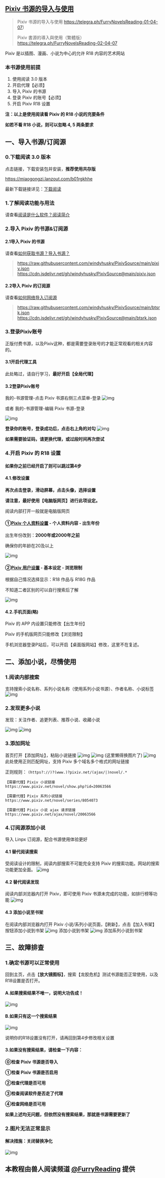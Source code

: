 ## [Pixiv 书源的导入与使用](https://telegra.ph/FurryNovelsReading-01-04-07)

> Pixiv 书源的导入与使用
> https://telegra.ph/FurryNovelsReading-01-04-07)
>
> Pixiv 書源的導入與使用（繁體版）
> https://telegra.ph/FurryNovelsReading-02-04-07

Pixiv 是以插图、漫画、小说为中心的允许 R18 内容的艺术网站

### 本书源使用前提

1. 使用阅读 3.0 版本
2. 开启代理【必须】
3. 导入 Pixiv 的书源
4. 登录 Pixiv 的账号【必须】
5. 开启 Pixiv R18 设置

**注：以上是使用阅读看 Pixiv 的 R18 小说的充要条件**

**如若不看 R18 小说，则可以忽略 4, 5 两条要求**

## 一、导入书源/订阅源

### 0.下载阅读 3.0 版本

点击链接，下载安装包并安装，**推荐使用共存版**

https://miaogongzi.lanzout.com/b01rgkhhe

最新下载链接详见：[下载阅读](./ReadMe.md)


### 1.了解阅读功能与用法

请查看[阅读是什么软件？阅读简介](./Legado.md)

### 2.导入 Pixiv 的书源&订阅源

#### 2.1导入 Pixiv 的书源

请查看[如何获取书源？导入书源？](./Import.md)

> https://raw.githubusercontent.com/windyhusky/PixivSource/main/pixiv.json
> https://cdn.jsdelivr.net/gh/windyhusky/PixivSource@main/pixiv.json

#### 2.2导入 Pixiv 的订阅源

请查看[如何网络导入订阅源](./Import2.md)

> https://raw.githubusercontent.com/windyhusky/PixivSource/main/btsrk.json
> https://cdn.jsdelivr.net/gh/windyhusky/PixivSource@main/btsrk.json

### 3.登录Pixiv账号

正版付费书源，以及Pixiv这种，都是需要登录账号的才能正常观看的相关内容的。

#### 3.1开启代理工具

此处略过，请自行学习，**最好开启【全局代理】**

#### 3.2登录Pixiv账号

我的-书源管理-点击 Pixiv 书源右侧三点菜单-登录
![img](./pic/PixivLoginIn.png)

或者 我的-书源管理-编辑 Pixiv 书源-登录

![img](https://telegra.ph/file/238b6ef145e4098c616f3.png)

**登录你的账号，登录成功后，点击右上角的对勾**
![img](https://telegra.ph/file/477498dc3c3cf229981d0.png)

**如果需要验证码，请更换代理，或过段时间再次尝试**

### 4.开启 Pixiv 的 R18 设置

#### 如果你之前已经开启了则可以跳过第4步

#### 4.1.修改设置

**再次点击登录，滑动屏幕，点击头像，选择设置**

**请注意，最好使用【电脑版网页】进行此项设定。**

阅读内部打开一般就是电脑版网页

#### ①[Pixiv 个人资料设置](https://www.pixiv.net/setting_profile.php) - 个人资料内容 - 出生年份

出生年份改到：**2000年或2000年之前**

确保你的年龄在20及以上

![img](https://telegra.ph/file/6166e2509c3dac50e8f31.png)

#### ②[Pixiv 用户设置](https://www.pixiv.net/setting_user.php) - 基本设定 - 浏览限制

根据自己情况选择显示：R18 作品与 R18G 作品

不知道二者区别的可以自行搜索后了解

![img](https://telegra.ph/file/1c662b6c7f9f60c801c07.png)

#### 4.2.手机页面(略)

Pixiv 的 APP 内设置只能修改【出生年份】

Pixiv 的手机版网页只能修改【浏览限制】

手机浏览器登录P站后，可以开启【桌面版网站】修改，这里不在复述。

## 二、添加小说，尽情使用

### 1.阅读内部搜索

支持搜索小说名称、系列小说名称（使用系列小说书源）、作者名称、小说标签
![img](./pic/SearchViaLegado.png)

### 2.发现更多小说

发现：关注作者、追更列表、推荐小说、收藏小说

![img](./pic/DiscoverPixiv.jpg)
![img](./pic/DiscoverPixivFallowingAuthor.png)

### 3.添加网址

首页打开【添加网址】，粘贴小说链接
![img](./pic/AddBookViaUrl1.png)
![img](./pic/AddBookViaUrl2.png)
(这里懒得换图片了)
![img](./pic/AddBookViaUrl3.png)
此处使用正则匹配网址，支持 Pixiv 多个域名多个格式的网址链接

正则规则：
`(https?://)?(www.)?pixiv.net/(ajax/|)novel/.*`

```
【需要代理】Pixiv 小说链接
https://www.pixiv.net/novel/show.php?id=20063566

【需要代理】Pixiv 系列小说链接
https://www.pixiv.net/novel/series/8054073

【需要代理】Pixiv 小说 ajax 请求链接
https://www.pixiv.net/ajax/novel/20063566
```

### 4.订阅源添加小说

导入 Linpx 订阅源，配合书源使用体验更好

#### 4.1 替代阅读搜索

受阅读设计的限制，阅读内部搜索不可能完全支持 Pixiv 的搜索功能。网站的搜索功能更加全面。
![img](./pic/SearchViaPixiv.png)

#### 4.2 替代阅读发现

阅读内部浏览器内打开 Pixiv，即可使用 Pixiv 书源未完成的功能，如排行榜等功能
![img](./pic/PixivNovelRanking.png)

#### 4.3 添加小说至书架

在阅读内部浏览器内打开 Pixiv 小说/系列小说页面，【刷新】，点击【加入书架】按钮添加小说到书架
![img](./pic/AddBookViaPixiv1.png)
添加小说到书架
![img](./pic/AddBookViaPixiv2.png)
添加系列小说到书架

## 三、故障排查

### 1.确定书源可以正常使用

回到主页，点击【**放大镜图标】**，搜索【龙胶危机】测试书源能否正常使用，以及R18设置是否打开。

#### A.如果搜索结果不唯一，说明大功告成！

![img](https://telegra.ph/file/7a33b98d43b378f0ab59f.png)

#### B.如果只有这一个搜索结果

![img](https://telegra.ph/file/af038f28cb1c88b43912f.png)

说明你的R18设置没有打开，请再回到第4步修改相关设置

#### 3.如果没有搜索结果，请检查一下内容：

**⓪检查 Pixiv 书源是否导入**

**①检查 Pixiv 书源是否启用**

**②检查代理是否可用**

**③检查阅读软件是否走了代理**

**④检查网络是否可用**

**如果上述均无问题，但依然没有搜索结果，那就是书源需要更新了**

### 2.图片无法正常显示

#### 解决措施：关闭替换净化

![img](./pic/ReplaceTurnOff.png)

## 本教程由兽人阅读频道 [@FurryReading](https://t.me/FurryReading) 提供
